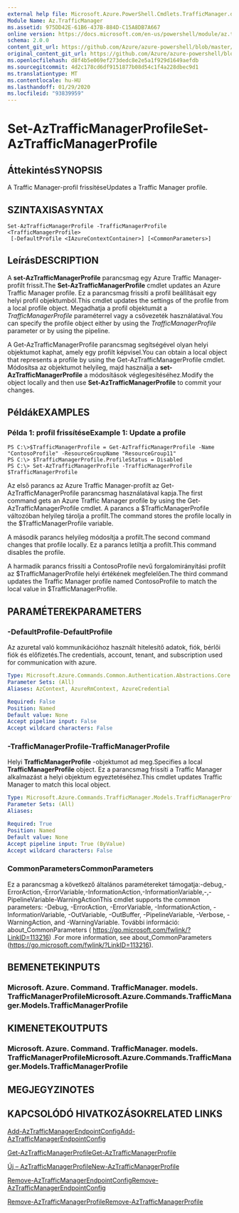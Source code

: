 ```yaml
---
external help file: Microsoft.Azure.PowerShell.Cmdlets.TrafficManager.dll-Help.xml
Module Name: Az.TrafficManager
ms.assetid: 975DD42E-61B6-437B-884D-C15A8DB7A667
online version: https://docs.microsoft.com/en-us/powershell/module/az.trafficmanager/set-aztrafficmanagerprofile
schema: 2.0.0
content_git_url: https://github.com/Azure/azure-powershell/blob/master/src/TrafficManager/TrafficManager/help/Set-AzTrafficManagerProfile.md
original_content_git_url: https://github.com/Azure/azure-powershell/blob/master/src/TrafficManager/TrafficManager/help/Set-AzTrafficManagerProfile.md
ms.openlocfilehash: d8f4b5e069ef273dedc8e2e5a1f929d1649aefdb
ms.sourcegitcommit: 4d2c178cd6df9151877b08d54c1f4a228dbec9d1
ms.translationtype: MT
ms.contentlocale: hu-HU
ms.lasthandoff: 01/29/2020
ms.locfileid: "93839959"
---
```

# <span data-ttu-id="39d75-101">Set-AzTrafficManagerProfile</span><span class="sxs-lookup"><span data-stu-id="39d75-101">Set-AzTrafficManagerProfile</span></span>

## <span data-ttu-id="39d75-102">Áttekintés</span><span class="sxs-lookup"><span data-stu-id="39d75-102">SYNOPSIS</span></span>
<span data-ttu-id="39d75-103">A Traffic Manager-profil frissítése</span><span class="sxs-lookup"><span data-stu-id="39d75-103">Updates a Traffic Manager profile.</span></span>

## <span data-ttu-id="39d75-104">SZINTAXISA</span><span class="sxs-lookup"><span data-stu-id="39d75-104">SYNTAX</span></span>

```
Set-AzTrafficManagerProfile -TrafficManagerProfile <TrafficManagerProfile>
 [-DefaultProfile <IAzureContextContainer>] [<CommonParameters>]
```

## <span data-ttu-id="39d75-105">Leírás</span><span class="sxs-lookup"><span data-stu-id="39d75-105">DESCRIPTION</span></span>
<span data-ttu-id="39d75-106">A **set-AzTrafficManagerProfile** parancsmag egy Azure Traffic Manager-profilt frissít.</span><span class="sxs-lookup"><span data-stu-id="39d75-106">The **Set-AzTrafficManagerProfile** cmdlet updates an Azure Traffic Manager profile.</span></span>
<span data-ttu-id="39d75-107">Ez a parancsmag frissíti a profil beállításait egy helyi profil objektumból.</span><span class="sxs-lookup"><span data-stu-id="39d75-107">This cmdlet updates the settings of the profile from a local profile object.</span></span>
<span data-ttu-id="39d75-108">Megadhatja a profil objektumát a *TrafficManagerProfile* paraméterrel vagy a csővezeték használatával.</span><span class="sxs-lookup"><span data-stu-id="39d75-108">You can specify the profile object either by using the *TrafficManagerProfile* parameter or by using the pipeline.</span></span>

<span data-ttu-id="39d75-109">A Get-AzTrafficManagerProfile parancsmag segítségével olyan helyi objektumot kaphat, amely egy profilt képvisel.</span><span class="sxs-lookup"><span data-stu-id="39d75-109">You can obtain a local object that represents a profile by using the Get-AzTrafficManagerProfile cmdlet.</span></span>
<span data-ttu-id="39d75-110">Módosítsa az objektumot helyileg, majd használja a **set-AzTrafficManagerProfile** a módosítások véglegesítéséhez.</span><span class="sxs-lookup"><span data-stu-id="39d75-110">Modify the object locally and then use **Set-AzTrafficManagerProfile** to commit your changes.</span></span>

## <span data-ttu-id="39d75-111">Példák</span><span class="sxs-lookup"><span data-stu-id="39d75-111">EXAMPLES</span></span>

### <span data-ttu-id="39d75-112">Példa 1: profil frissítése</span><span class="sxs-lookup"><span data-stu-id="39d75-112">Example 1: Update a profile</span></span>
```
PS C:\>$TrafficManagerProfile = Get-AzTrafficManagerProfile -Name "ContosoProfile" -ResourceGroupName "ResourceGroup11" 
PS C:\> $TrafficManagerProfile.ProfileStatus = Disabled
PS C:\> Set-AzTrafficManagerProfile -TrafficManagerProfile $TrafficManagerProfile
```

<span data-ttu-id="39d75-113">Az első parancs az Azure Traffic Manager-profilt az Get-AzTrafficManagerProfile parancsmag használatával kapja.</span><span class="sxs-lookup"><span data-stu-id="39d75-113">The first command gets an Azure Traffic Manager profile by using the Get-AzTrafficManagerProfile cmdlet.</span></span>
<span data-ttu-id="39d75-114">A parancs a $TrafficManagerProfile változóban helyileg tárolja a profilt.</span><span class="sxs-lookup"><span data-stu-id="39d75-114">The command stores the profile locally in the $TrafficManagerProfile variable.</span></span>

<span data-ttu-id="39d75-115">A második parancs helyileg módosítja a profilt.</span><span class="sxs-lookup"><span data-stu-id="39d75-115">The second command changes that profile locally.</span></span>
<span data-ttu-id="39d75-116">Ez a parancs letiltja a profilt.</span><span class="sxs-lookup"><span data-stu-id="39d75-116">This command disables the profile.</span></span>

<span data-ttu-id="39d75-117">A harmadik parancs frissíti a ContosoProfile nevű forgalomirányítási profilt az $TrafficManagerProfile helyi értékének megfelelően.</span><span class="sxs-lookup"><span data-stu-id="39d75-117">The third command updates the Traffic Manager profile named ContosoProfile to match the local value in $TrafficManagerProfile.</span></span>

## <span data-ttu-id="39d75-118">PARAMÉTEREK</span><span class="sxs-lookup"><span data-stu-id="39d75-118">PARAMETERS</span></span>

### <span data-ttu-id="39d75-119">-DefaultProfile</span><span class="sxs-lookup"><span data-stu-id="39d75-119">-DefaultProfile</span></span>
<span data-ttu-id="39d75-120">Az azuretal való kommunikációhoz használt hitelesítő adatok, fiók, bérlői fiók és előfizetés.</span><span class="sxs-lookup"><span data-stu-id="39d75-120">The credentials, account, tenant, and subscription used for communication with azure.</span></span>

```yaml
Type: Microsoft.Azure.Commands.Common.Authentication.Abstractions.Core.IAzureContextContainer
Parameter Sets: (All)
Aliases: AzContext, AzureRmContext, AzureCredential

Required: False
Position: Named
Default value: None
Accept pipeline input: False
Accept wildcard characters: False
```

### <span data-ttu-id="39d75-121">-TrafficManagerProfile</span><span class="sxs-lookup"><span data-stu-id="39d75-121">-TrafficManagerProfile</span></span>
<span data-ttu-id="39d75-122">Helyi **TrafficManagerProfile** -objektumot ad meg.</span><span class="sxs-lookup"><span data-stu-id="39d75-122">Specifies a local **TrafficManagerProfile** object.</span></span>
<span data-ttu-id="39d75-123">Ez a parancsmag frissíti a Traffic Manager alkalmazást a helyi objektum egyeztetéséhez.</span><span class="sxs-lookup"><span data-stu-id="39d75-123">This cmdlet updates Traffic Manager to match this local object.</span></span>

```yaml
Type: Microsoft.Azure.Commands.TrafficManager.Models.TrafficManagerProfile
Parameter Sets: (All)
Aliases:

Required: True
Position: Named
Default value: None
Accept pipeline input: True (ByValue)
Accept wildcard characters: False
```

### <span data-ttu-id="39d75-124">CommonParameters</span><span class="sxs-lookup"><span data-stu-id="39d75-124">CommonParameters</span></span>
<span data-ttu-id="39d75-125">Ez a parancsmag a következő általános paramétereket támogatja:-debug,-ErrorAction,-ErrorVariable,-InformationAction,-InformationVariable,-,-PipelineVariable-WarningAction</span><span class="sxs-lookup"><span data-stu-id="39d75-125">This cmdlet supports the common parameters: -Debug, -ErrorAction, -ErrorVariable, -InformationAction, -InformationVariable, -OutVariable, -OutBuffer, -PipelineVariable, -Verbose, -WarningAction, and -WarningVariable.</span></span> <span data-ttu-id="39d75-126">További információ: about_CommonParameters ( https://go.microsoft.com/fwlink/?LinkID=113216) .</span><span class="sxs-lookup"><span data-stu-id="39d75-126">For more information, see about_CommonParameters (https://go.microsoft.com/fwlink/?LinkID=113216).</span></span>

## <span data-ttu-id="39d75-127">BEMENETEK</span><span class="sxs-lookup"><span data-stu-id="39d75-127">INPUTS</span></span>

### <span data-ttu-id="39d75-128">Microsoft. Azure. Command. TrafficManager. models. TrafficManagerProfile</span><span class="sxs-lookup"><span data-stu-id="39d75-128">Microsoft.Azure.Commands.TrafficManager.Models.TrafficManagerProfile</span></span>

## <span data-ttu-id="39d75-129">KIMENETEK</span><span class="sxs-lookup"><span data-stu-id="39d75-129">OUTPUTS</span></span>

### <span data-ttu-id="39d75-130">Microsoft. Azure. Command. TrafficManager. models. TrafficManagerProfile</span><span class="sxs-lookup"><span data-stu-id="39d75-130">Microsoft.Azure.Commands.TrafficManager.Models.TrafficManagerProfile</span></span>

## <span data-ttu-id="39d75-131">MEGJEGYZI</span><span class="sxs-lookup"><span data-stu-id="39d75-131">NOTES</span></span>

## <span data-ttu-id="39d75-132">KAPCSOLÓDÓ HIVATKOZÁSOK</span><span class="sxs-lookup"><span data-stu-id="39d75-132">RELATED LINKS</span></span>

[<span data-ttu-id="39d75-133">Add-AzTrafficManagerEndpointConfig</span><span class="sxs-lookup"><span data-stu-id="39d75-133">Add-AzTrafficManagerEndpointConfig</span></span>](./Add-AzTrafficManagerEndpointConfig.md)

[<span data-ttu-id="39d75-134">Get-AzTrafficManagerProfile</span><span class="sxs-lookup"><span data-stu-id="39d75-134">Get-AzTrafficManagerProfile</span></span>](./Get-AzTrafficManagerProfile.md)

[<span data-ttu-id="39d75-135">Új – AzTrafficManagerProfile</span><span class="sxs-lookup"><span data-stu-id="39d75-135">New-AzTrafficManagerProfile</span></span>](./New-AzTrafficManagerProfile.md)

[<span data-ttu-id="39d75-136">Remove-AzTrafficManagerEndpointConfig</span><span class="sxs-lookup"><span data-stu-id="39d75-136">Remove-AzTrafficManagerEndpointConfig</span></span>](./Remove-AzTrafficManagerEndpointConfig.md)

[<span data-ttu-id="39d75-137">Remove-AzTrafficManagerProfile</span><span class="sxs-lookup"><span data-stu-id="39d75-137">Remove-AzTrafficManagerProfile</span></span>](./Remove-AzTrafficManagerProfile.md)


